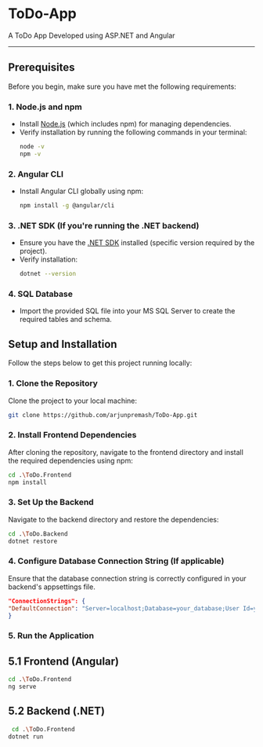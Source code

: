 # ToDo-App
A ToDo App Developed using ASP.NET and Angular

---

## Prerequisites

Before you begin, make sure you have met the following requirements:

### 1. **Node.js and npm**  
   - Install [Node.js](https://nodejs.org/) (which includes npm) for managing dependencies.
   - Verify installation by running the following commands in your terminal:
     ```bash
     node -v
     npm -v
     ```

### 2. **Angular CLI**  
   - Install Angular CLI globally using npm:
     ```bash
     npm install -g @angular/cli
     ```

### 3. **.NET SDK** (If you're running the .NET backend)
   - Ensure you have the [.NET SDK](https://dotnet.microsoft.com/download) installed (specific version required by the project).
   - Verify installation:
     ```bash
     dotnet --version
     ```

### 4. **SQL Database**
   - Import the provided SQL file into your MS SQL Server to create the required tables and schema.

## Setup and Installation

Follow the steps below to get this project running locally:

### 1. Clone the Repository

   Clone the project to your local machine:
   ```bash
   git clone https://github.com/arjunpremash/ToDo-App.git
   ```
### 2. Install Frontend Dependencies

   After cloning the repository, navigate to the frontend directory and install the required dependencies using npm:
   ```bash
   cd .\ToDo.Frontend
   npm install
  ```

### 3. Set Up the Backend 

  Navigate to the backend directory and restore the dependencies:
  ```bash
  cd .\ToDo.Backend
  dotnet restore
  ```

### 4. Configure Database Connection String (If applicable)

  Ensure that the database connection string is correctly configured in your backend's appsettings file.
  ```json
"ConnectionStrings": {
  "DefaultConnection": "Server=localhost;Database=your_database;User Id=your_user;Password=your_password;"
}
  ```
### 5. Run the Application
## 5.1 Frontend (Angular) 
  ```bash
  cd .\ToDo.Frontend
  ng serve
  ```
## 5.2 Backend (.NET)
```bash
 cd .\ToDo.Frontend
dotnet run
```
  

  

